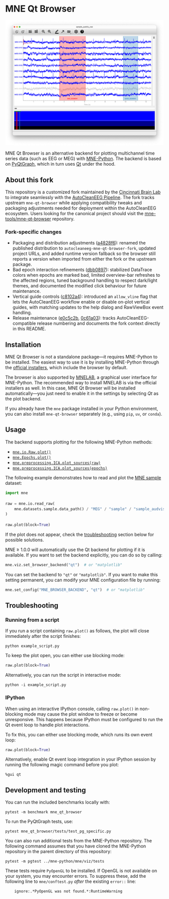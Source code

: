 # MNE Qt Browser

![Screenshot of MNE Qt Browser](https://github.com/mne-tools/mne-qt-browser/raw/main/screenshot.png)

MNE Qt Browser is an alternative backend for plotting multichannel time series data (such as EEG or MEG) with [MNE-Python](https://github.com/mne-tools/mne-python). The backend is based on [PyQtGraph](https://github.com/pyqtgraph/pyqtgraph), which in turn uses [Qt](https://www.qt.io/product/framework) under the hood.

## About this fork

This repository is a customized fork maintained by the [Cincinnati Brain Lab](https://github.com/cincibrainlab) to integrate seamlessly with the [AutoCleanEEG Pipeline](https://github.com/cincibrainlab/autocleaneeg_pipeline). The fork tracks upstream `mne-qt-browser` while applying compatibility tweaks and packaging adjustments needed for deployment within the AutoCleanEEG ecosystem. Users looking for the canonical project should visit the [mne-tools/mne-qt-browser](https://github.com/mne-tools/mne-qt-browser) repository.

### Fork-specific changes

- Packaging and distribution adjustments ([a4828f6](https://github.com/drpedapati/autocleaneeg-mne-qt-browser-fork/commit/a4828f6c386fb5c9b61da2799916a83dc871a9d5)): renamed the published distribution to `autocleaneeg-mne-qt-browser-fork`, updated project URLs, and added runtime version fallback so the browser still reports a version when imported from either the fork or the upstream package.
- Bad epoch interaction refinements ([dbb0897](https://github.com/drpedapati/autocleaneeg-mne-qt-browser-fork/commit/dbb089754c91909b5ee668d1dd3d5378bd2fc4b9)): stabilized DataTrace colors when epochs are marked bad, limited overview-bar refreshes to the affected regions, tuned background handling to respect dark/light themes, and documented the modified click behaviour for future maintenance.
- Vertical guide controls ([c8102a4](https://github.com/drpedapati/autocleaneeg-mne-qt-browser-fork/commit/c8102a4bca37bb9070902a194a2644a1e8f53979)): introduced an `allow_vline` flag that lets the AutoCleanEEG workflow enable or disable on-plot vertical guides, with matching updates to the help dialog and RawViewBox event handling.
- Release maintenance ([e0c5c2b](https://github.com/drpedapati/autocleaneeg-mne-qt-browser-fork/commit/e0c5c2ba62d74f4958a4067a8dc51d351e5f8bc3), [0c61a03](https://github.com/drpedapati/autocleaneeg-mne-qt-browser-fork/commit/0c61a0378fbc5aeb0ce19316d766f4eaa02b597c)): tracks AutoCleanEEG-compatible release numbering and documents the fork context directly in this README.


## Installation

MNE Qt Browser is not a standalone package—it requires MNE-Python to be installed. The easiest way to use it is by installing MNE-Python through the [official installers](https://mne.tools/stable/install/installers.html), which include the browser by default.

The browser is also supported by [MNELAB](https://github.com/cbrnr/mnelab), a graphical user interface for MNE-Python. The recommended way to install MNELAB is via the official installers as well. In this case, MNE Qt Browser will be installed automatically—you just need to enable it in the settings by selecting *Qt* as the plot backend.

If you already have the `mne` package installed in your Python environment, you can also install `mne-qt-browser` separately (e.g., using `pip`, `uv`, or `conda`).


## Usage

The backend supports plotting for the following MNE-Python methods:

- [`mne.io.Raw.plot()`](https://mne.tools/stable/generated/mne.io.Raw.html)
- [`mne.Epochs.plot()`](https://mne.tools/stable/generated/mne.Epochs.html)
- [`mne.preprocessing.ICA.plot_sources(raw)`](https://mne.tools/stable/generated/mne.preprocessing.ICA.html)
- [`mne.preprocessing.ICA.plot_sources(epochs)`](https://mne.tools/stable/generated/mne.preprocessing.ICA.html)

The following example demonstrates how to read and plot the [MNE sample](https://mne.tools/stable/generated/mne.datasets.sample.data_path.html) dataset:

```python
import mne

raw = mne.io.read_raw(
    mne.datasets.sample.data_path() / "MEG" / "sample" / "sample_audvis_raw.fif"
)

raw.plot(block=True)
```

If the plot does not appear, check the [troubleshooting](#troubleshooting) section below for possible solutions.

MNE ≥ 1.0.0 will automatically use the Qt backend for plotting if it is available. If you want to set the backend explicitly, you can do so by calling:

```python
mne.viz.set_browser_backend("qt")  # or "matplotlib"
```

You can set the backend to `"qt"` or `"matplotlib"`. If you want to make this setting permanent, you can modify your MNE configuration file by running:

```python
mne.set_config("MNE_BROWSER_BACKEND", "qt")  # or "matplotlib"
```


## Troubleshooting

### Running from a script

If you run a script containing `raw.plot()` as follows, the plot will close immediately after the script finishes:

```console
python example_script.py
```

To keep the plot open, you can either use blocking mode:

```python
raw.plot(block=True)
```

Alternatively, you can run the script in interactive mode:

```console
python -i example_script.py
```

### IPython

When using an interactive IPython console, calling `raw.plot()` in non-blocking mode may cause the plot window to freeze or become unresponsive. This happens because IPython must be configured to run the Qt event loop to handle plot interactions.

To fix this, you can either use blocking mode, which runs its own event loop:

```python
raw.plot(block=True)
```

Alternatively, enable Qt event loop integration in your IPython session by running the following magic command before you plot:

```console
%gui qt
```


## Development and testing

You can run the included benchmarks locally with:

```console
pytest -m benchmark mne_qt_browser
```

To run the PyQtGraph tests, use:

```
pytest mne_qt_browser/tests/test_pg_specific.py
```

You can also run additional tests from the MNE-Python repository. The following command assumes that you have cloned the MNE-Python repository in the parent directory of this repository:

```console
pytest -m pgtest ../mne-python/mne/viz/tests
```

These tests require `PyOpenGL` to be installed. If OpenGL is not available on your system, you may encounter errors. To suppress these, add the following line to `mne/conftest.py` *after* the existing `error::` line:

```raw
    ignore:.*PyOpenGL was not found.*:RuntimeWarning
```
